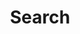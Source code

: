 ---
title: "Search" # in any language you want
layout: "search" # necessary for search
# url: "/archive"
# description: "Description for Search"
summary: "search"
placeholder: "What would you like to search for?"
---